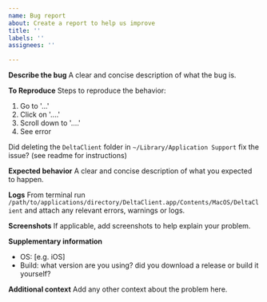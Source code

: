 ```yaml
---
name: Bug report
about: Create a report to help us improve
title: ''
labels: ''
assignees: ''

---
```


**Describe the bug**
A clear and concise description of what the bug is.

**To Reproduce**
Steps to reproduce the behavior:
1. Go to '...'
2. Click on '....'
3. Scroll down to '....'
4. See error

Did deleting the ```DeltaClient``` folder in ```~/Library/Application Support``` fix the issue? (see readme for instructions)

**Expected behavior**
A clear and concise description of what you expected to happen.

**Logs**
From terminal run ```/path/to/applications/directory/DeltaClient.app/Contents/MacOS/DeltaClient``` and attach any relevant errors, warnings or logs.

**Screenshots**
If applicable, add screenshots to help explain your problem.

**Supplementary information**
 - OS: [e.g. iOS]
 - Build: what version are you using? did you download a release or build it yourself?

**Additional context**
Add any other context about the problem here.
